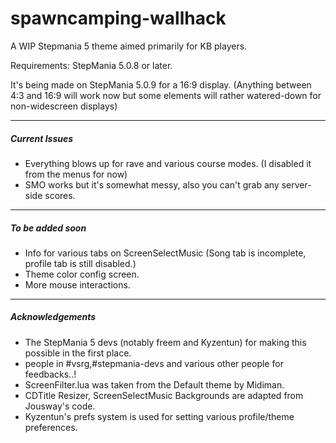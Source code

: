 # spawncamping-wallhack
A WIP Stepmania 5 theme aimed primarily for KB players. 

Requirements: StepMania 5.0.8 or later.

It's being made on StepMania 5.0.9 for a 16:9 display. (Anything between 4:3 and 16:9 will work now but some elements will rather watered-down for non-widescreen displays)

---
##### Current Issues
* Everything blows up for rave and various course modes. (I disabled it from the menus for now)
* SMO works but it's somewhat messy, also you can't grab any server-side scores.

---
##### To be added soon 
* Info for various tabs on ScreenSelectMusic (Song tab is incomplete, profile tab is still disabled.)
* Theme color config screen.
* More mouse interactions.

---
##### Acknowledgements
* The StepMania 5 devs (notably freem and Kyzentun) for making this possible in the first place.
* people in #vsrg,#stepmania-devs and various other people for feedbacks..!
* ScreenFilter.lua was taken from the Default theme by Midiman.
* CDTitle Resizer, ScreenSelectMusic Backgrounds are adapted from Jousway's code.
* Kyzentun's prefs system is used for setting various profile/theme preferences.
